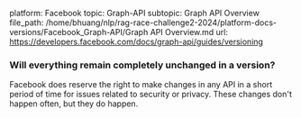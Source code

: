 platform: Facebook
topic: Graph-API
subtopic: Graph API Overview
file_path: /home/bhuang/nlp/rag-race-challenge2-2024/platform-docs-versions/Facebook_Graph-API/Graph API Overview.md
url: https://developers.facebook.com/docs/graph-api/guides/versioning

### Will everything remain completely unchanged in a version?

Facebook does reserve the right to make changes in any API in a short period of time for issues related to security or privacy. These changes don't happen often, but they do happen.